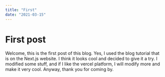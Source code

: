 ```yaml
---
title: "First"
date: "2021-03-15"
---
```



# First post

Welcome, this is the first post of this blog. Yes, I used the blog tutorial that is on the Next.js website. I think it looks cool and decided to give it a try. I modified some stuff, and if I like the vercel platform, I will modify more and make it very cool. Anyway, thank you for coming by. 